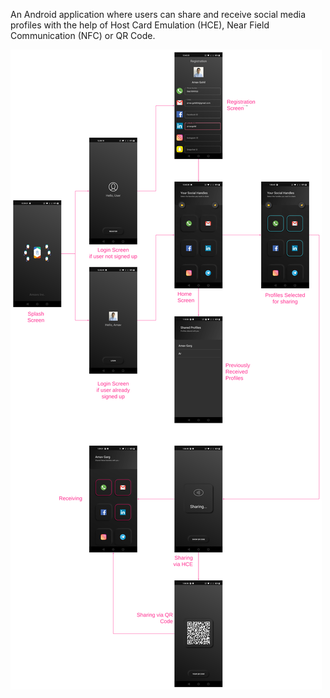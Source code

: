 An Android application where users can share and receive social media profiles with the help of Host Card Emulation (HCE), Near Field Communication (NFC) or QR Code.

![flowchart](Flowchart.png)
